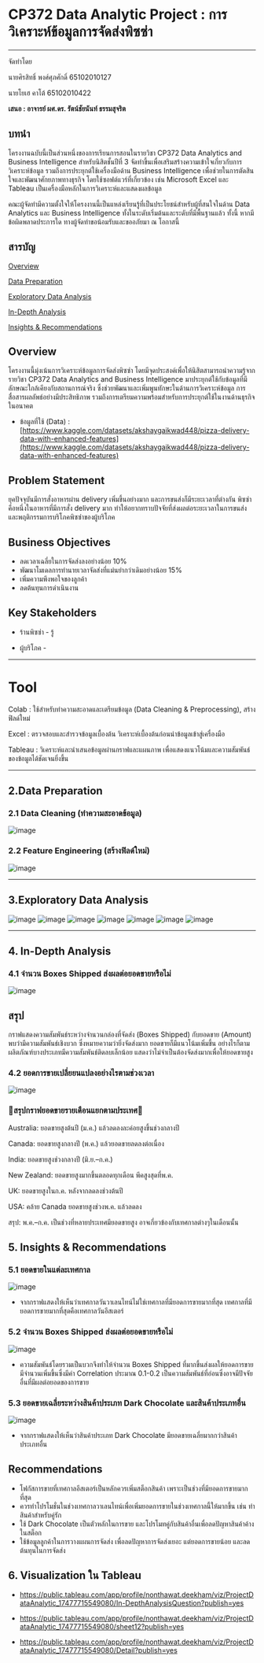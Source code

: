 # CP372 Data Analytic Project : การวิเคราะห์ข้อมูลการจัดส่งพิซซ่า

---
จัดทำโดย

นายศิรสิทธิ์ พงศ์ศุภศักดิ์ 65102010127

นายโยเฮ คาโต้ 65102010422

**เสนอ : อาจารย์ ผศ.ดร. รัตน์ชัยนันท์ ธรรมสุจริต**

## บทนำ

โครงงานฉบับนี้เป็นส่วนหนึ่งของการเรียนการสอนในรายวิชา CP372 Data Analytics and Business Intelligence สำหรับนิสิตชั้นปีที่ 3 จัดทำขึ้นเพื่อเสริมสร้างความเข้าใจเกี่ยวกับการวิเคราะห์ข้อมูล รวมถึงการประยุกต์ใช้เครื่องมือด้าน Business Intelligence เพื่อช่วยในการตัดสินใจและพัฒนาศักยภาพทางธุรกิจ โดยใช้ซอฟต์แวร์ที่เกี่ยวข้อง เช่น Microsoft Excel และ Tableau เป็นเครื่องมือหลักในการวิเคราะห์และแสดงผลข้อมูล

คณะผู้จัดทำมีความตั้งใจให้โครงงานนี้เป็นแหล่งเรียนรู้ที่เป็นประโยชน์สำหรับผู้ที่สนใจในด้าน Data Analytics และ Business Intelligence ทั้งในระดับเริ่มต้นและระดับที่มีพื้นฐานแล้ว ทั้งนี้ หากมีข้อผิดพลาดประการใด ทางผู้จัดทำขอน้อมรับและขออภัยมา ณ โอกาสนี้

## สารบัญ
[Overview](#overview)

[Data Preparation](#2data-preparation)

[Exploratory Data Analysis](#3exploratory-data-analysis)

[In-Depth Analysis](#4-in-depth-analysis)

[Insights & Recommendations](#5-insights--recommendations)

## Overview

โครงงานนี้มุ่งเน้นการวิเคราะห์ข้อมูลการจัดส่งพิซซ่า โดยมีจุดประสงค์เพื่อให้นิสิตสามารถนำความรู้จากรายวิชา CP372 Data Analytics and Business Intelligence มาประยุกต์ใช้กับข้อมูลที่มีลักษณะใกล้เคียงกับสถานการณ์จริง ซึ่งช่วยพัฒนาและเพิ่มพูนทักษะในด้านการวิเคราะห์ข้อมูล การสื่อสารผลลัพธ์อย่างมีประสิทธิภาพ รวมถึงการเตรียมความพร้อมสำหรับการประยุกต์ใช้ในงานด้านธุรกิจในอนาคต

- ข้อมูลที่ใช้ (Data) : [https://www.kaggle.com/datasets/akshaygaikwad448/pizza-delivery-data-with-enhanced-features](https://www.kaggle.com/datasets/akshaygaikwad448/pizza-delivery-data-with-enhanced-features)

## Problem Statement

ยุคปัจจุบันมีการสั่งอาหารผ่าน delivery เพิ่มขึ้นอย่างมาก และการขนส่งก็มีระยะเวลาที่ต่างกัน พิซซ่าคือหนึ่งในอาหารที่มีการสั่ง delivery มาก ทำให้อยากทราบปัจจัยที่ส่งผลต่อระยะเวลาในการขนส่ง และพฤติกรรมการบริโภคพิซซ๋าของผู้บริโภค

## Business Objectives

- ลดเวลาเฉลี่ยในการจัดส่งลงอย่างน้อย 10%
- พัฒนาโมเดลการทำนายเวลาจัดส่งที่แม่นยำกว่าเดิมอย่างน้อย 15%
- เพิ่มความพึงพอใจของลูกค้า
- ลดต้นทุนการดำเนินงาน

## Key Stakeholders

- ร้านพิซซ่า - รู้

- ผู้บริโภค - 
  


---

# Tool

Colab : ใช้สำหรับทำความสะอาดและเตรียมข้อมูล (Data Cleaning & Preprocessing), สร้างฟิลด์ใหม่

Excel : ตรวจสอบและสำรวจข้อมูลเบื้องต้น วิเคราะห์เบื้องต้นก่อนนำข้อมูลเข้าสู่เครื่องมือ

Tableau : วิเคราะห์และนำเสนอข้อมูลผ่านกราฟและแผนภาพ เพื่อแสดงแนวโน้มและความสัมพันธ์ของข้อมูลได้ชัดเจนยิ่งขึ้น

---
## 2.Data Preparation

### 2.1 Data Cleaning (ทำความสะอาดข้อมูล)
![image](https://github.com/user-attachments/assets/4879eb5f-8684-44d6-b569-f09dc31cd6cc)


### 2.2 Feature Engineering (สร้างฟิลด์ใหม่)
![image](https://github.com/user-attachments/assets/f166e331-800c-4c03-9d8c-e62329a57b99)


---

## 3.Exploratory Data Analysis

![image](https://github.com/user-attachments/assets/b6f95834-73b3-4b14-990b-571010c545df)
![image](https://github.com/user-attachments/assets/548779a1-a351-47f7-bfcc-c1ffe9e3ec96)
![image](https://github.com/user-attachments/assets/57361765-3d16-446f-b30e-63bfc85a9841)
![image](https://github.com/user-attachments/assets/f6001b51-1cbf-45ac-873a-a51baf508572)
![image](https://github.com/user-attachments/assets/aa9683a3-3ae1-435d-a520-67f3e7a500ff)
![image](https://github.com/user-attachments/assets/66855961-8b2e-40dd-84a8-8798538ff9bb)
![image](https://github.com/user-attachments/assets/b4c81d3a-b51c-4a55-b01e-ec3031275af3)


---

## 4. In-Depth Analysis

### 4.1 จำนวน Boxes Shipped ส่งผลต่อยอดขายหรือไม่

![image](https://github.com/user-attachments/assets/7ccb8fce-286b-43a2-bf98-3bc5c7d76dfa)

## สรุป 

กราฟแสดงความสัมพันธ์ระหว่างจำนวนกล่องที่จัดส่ง (Boxes Shipped) กับยอดขาย (Amount) พบว่ามีความสัมพันธ์เชิงบวก ซึ่งหมายความว่ายิ่งจัดส่งมาก ยอดขายก็มีแนวโน้มเพิ่มขึ้น อย่างไรก็ตาม ผลิตภัณฑ์บางประเภทมีความสัมพันธ์ติดลบเล็กน้อย แสดงว่าไม่จำเป็นต้องจัดส่งมากเพื่อให้ยอดขายสูง 

### 4.2 ยอดการขายเปลี่ยยนแปลงอย่างไรตามช่วงเวลา

![image](https://github.com/user-attachments/assets/bee0b27a-9c02-4556-b515-cb02965b4a85)

### 📌สรุปกราฟยอดขายรายเดือนแยกตามประเทศ📌

Australia: ยอดขายสูงต้นปี (ม.ค.) แล้วลดลงละค่อยสูงขึ้นช่วงกลางปี

Canada: ยอดขายสูงกลางปี (พ.ค.) แล้วยอดขายลดลงต่อเนื่อง

India: ยอดขายสูงช่วงกลางปี (มิ.ย.–ก.ค.)

New Zealand: ยอดขายสูงมากขึ้นตลอดทุกเดือน พีคสูงสุดที่พ.ค.

UK: ยอดขายสูงในก.ค. หลังจากลดลงช่วงต้นปี

USA: คล้าย Canada ยอดขายสูงช่วงพ.ค. แล้วลดลง

สรุป: พ.ค.–ก.ค. เป็นช่วงที่หลายประเทศมียอดขายสูง อาจเกี่ยวข้องกับเทศกาลต่างๆในเดือนนั้น

## 5. Insights & Recommendations

### 5.1 ยอดขายในแต่ละเทศกาล
![image](https://github.com/user-attachments/assets/fdc8fc1b-4383-497c-88f6-965676380b5e)

- จากกราฟแสดงให้เห็นว่าเทศกาลวันวาเลนไทน์ไม่ใช่เทศกาลที่มียอดการขายมากที่สุด เทศกาลที่มียอดการขายมากที่สุดคือเทศกาลวันอีสเตอร์

### 5.2 จำนวน Boxes Shipped ส่งผลต่อยอดขายหรือไม่

![image](https://github.com/user-attachments/assets/09fe5916-c24e-4d09-9633-dfb53cef6163)

- ความสัมพันธ์โดยรวมเป็นบวกจึงทำให้จำนวน Boxes Shipped ที่มากขึ้นส่งผลให้ยอดการขายมีจำนวนเพิ่มขึ้นซึ่งมีค่า Correlation ประมาณ 0.1-0.2 เป็นความสัมพันธ์ที่อ่อนซึ่งอาจมีปัจจัยอื่นที่มีผลต่อยอดของการขาย

### 5.3 ยอดขายเฉลี่ยระหว่างสินค้าประเภท Dark Chocolate และสินค้าประเภทอื่น

![image](https://github.com/user-attachments/assets/58d7a814-b637-436e-9fd5-15313d78c255)

- จากกราฟแสดงให้เห็นว่าสินค้าประเภท Dark Chocolate มียอดขายเฉลี่ยมากกว่าสินค้าประเภทอื่น

## Recommendations

- โฟกัสการขายที่เทศกาลอีสเตอร์เป็นหลักควรเพิ่มสต็อกสินค้า เพราะเป็นช่วงที่มียอดการขายมากที่สุด
- ควรทำโปรโมชั่นในช่วงเทศกาลวาเลนไทน์เพื่อเพิ่มยอดการขายในช่วงเทศกาลนี้ให้มากขึ้น เช่น ทำสินค้าสำหรับคู่รัก
- ใช้ Dark Chocolate เป็นตัวหลักในการขาย และโปรโมทคู่กับสินค้าอื่นเพื่อลดปัญหาสินค้าค้างในสต็อก
- ใช้ข้อมูลลูกค้าในการวางแผนการจัดส่ง เพื่อลดปัญหาการจัดส่งเยอะ แต่ยอดการขายน้อย และลดต้นทุนในการจัดส่ง

## 6. Visualization ใน Tableau

- https://public.tableau.com/app/profile/nonthawat.deekham/viz/ProjectDataAnalytic_17477715549080/In-DepthAnalysisQuestion?publish=yes
  
- https://public.tableau.com/app/profile/nonthawat.deekham/viz/ProjectDataAnalytic_17477715549080/sheet12?publish=yes
  
- https://public.tableau.com/app/profile/nonthawat.deekham/viz/ProjectDataAnalytic_17477715549080/Detail?publish=yes













